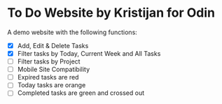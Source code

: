 # To Do Website by Kristijan for Odin

A demo website with the following functions:

- [x] Add, Edit & Delete Tasks
- [x] Filter tasks by Today, Current Week and All Tasks
- [ ] Filter tasks by Project
- [ ] Mobile Site Compatibility
- [ ] Expired tasks are red
- [ ] Today tasks are orange
- [ ] Completed tasks are green and crossed out